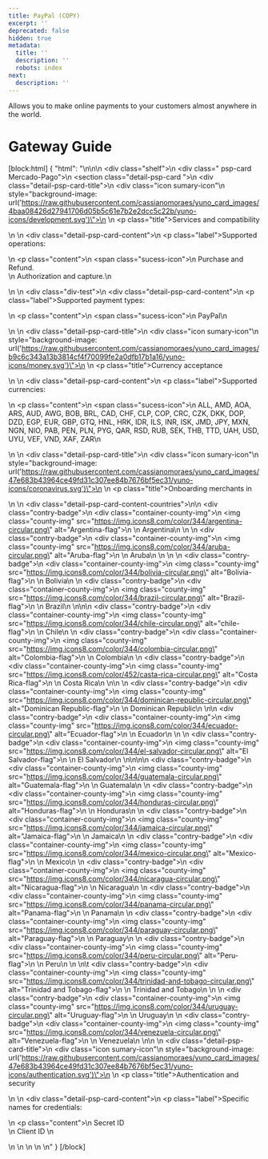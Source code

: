 ```yaml
---
title: PayPal (COPY)
excerpt: ''
deprecated: false
hidden: true
metadata:
  title: ''
  description: ''
  robots: index
next:
  description: ''
---
```

Allows you to make online payments to your customers almost anywhere in the world.

# Gateway Guide

[block:html]
{
  "html": "<style>\n  * {\n    box-sizing: border-box;\n    margin: 0;\n    padding: 0;\n  }\n\n\n  .shelf {\n    display: flex;\n    flex-direction: column;\n    gap: 1rem;\n  }\n\n  .psp-card {\n    background-color: #F6F7FB;\n    border-radius: 10px;\n    border: 1px solid #614ad67a;\n    box-shadow: 0 5px 5px rgba(0, 0, 0, 0.05);\n    max-width: 800px;\n\n  }\n\n  .detail-psp-card {\n    max-width: 800px;\n    margin: 30px 0 0 0;\n    padding: 0px 30px 50px 55px;\n  }\n\n  .detail-psp-card-title .title {\n    margin: 1rem 0;\n    font-weight: 500;\n    font-size: 1rem;\n    color: #000000;\n    border-bottom: 1px solid #BABABA;\n    padding-bottom: 4px !important;\n  }\n\n  .detail-psp-card-title .icon {\n    position: absolute;\n    margin-left: -33px;\n    margin-top: -4px;\n    border-radius: 50%;\n    padding: 0rem;\n    width: 28px;\n    height: 28px;\n    background-size: 70%;\n    background-repeat: no-repeat;\n    background-position: center;\n  }\n\n  .detail-psp-card-content {\n    display: flex;\n    justify-content: space-between;\n    align-items: center;\n    font-size: 1rem;\n  }\n\n  .detail-psp-card-content .label {\n    font-weight: 500;\n    width: 50%;\n    margin: 0.6rem 0;\n  }\n\n  .detail-psp-card-content .content {\n    font-weight: 400;\n    width: 45%;\n    margin: 0.6rem 0;\n  }\n\n  .sucess-icon {\n    background: rgba(59, 166, 43, 0.8);\n    width: 8px;\n    height: 8px;\n    display: inline-block;\n    margin-right: 5px;\n    border-radius: 10px;\n    margin-left: -18px;\n  }\n\n  .sumary-icon {\n    filter: invert(31%) sepia(46%) saturate(2061%) hue-rotate(227deg) brightness(94%) contrast(99%);\n  }\n\n  .detail-psp-card-content-countries {\n    display: grid;\n    grid-template-columns: 20% 20% 20% 20%;\n    column-gap: 5%;\n    justify-content: space-between;\n  }\n\n  .contry-badge {\n    display: flex;\n    align-items: center;\n    border-radius: 7px;\n    margin-bottom: 16px;\n  }\n\n  .detail-psp-card-content-countries .container-county-img {\n    border-radius: 50%;\n    background-color: rgba(197, 78, 230, 0.1);\n    padding: 0.1rem;\n    margin-right: 7px;\n  }\n\n  .detail-psp-card-content-countries .container-county-img .county-img {\n    max-width: 25px;\n  }\n\n  .div-test {\n    border-bottom: 1px solid rgb(235, 235, 235);\n  }\n</style>\n\n<body>\n  <div class=\"shelf\">\n    <div class=\" psp-card Mercado-Pago\">\n      <section class=\"detail-psp-card \">\n        <div class=\"detail-psp-card-title\">\n          <div class=\"icon sumary-icon\"\n            style=\"background-image: url('https://raw.githubusercontent.com/cassianomoraes/yuno_card_images/4baa08426d27941706d05b5c61e7b2e2dcc5c22b/yuno-icons/development.svg')\">\n          </div>\n          <p class=\"title\">Services and compatibility</p>\n        </div>\n        <div class=\"detail-psp-card-content\">\n          <p class=\"label\">Supported operations:</p>\n          <p class=\"content\">\n            <span class=\"sucess-icon\"></span>\n            Purchase and Refund. <br>\n            Authorization and capture.\n          </p>\n        </div>\n        <div class=\"div-test\"></div>\n        <div class=\"detail-psp-card-content\">\n          <p class=\"label\">Supported payment types:</p>\n          <p class=\"content\">\n            <span class=\"sucess-icon\"></span>\n            PayPal\n          </p>\n        </div>\n        <div class=\"detail-psp-card-title\">\n          <div class=\"icon sumary-icon\"\n            style=\"background-image: url('https://raw.githubusercontent.com/cassianomoraes/yuno_card_images/b9c6c343a13b3814cf4f70099fe2a0dfb17b1a16/yuno-icons/money.svg')\">\n          </div>\n          <p class=\"title\">Currency acceptance</p>\n        </div>\n        <div class=\"detail-psp-card-content\">\n          <p class=\"label\">Supported currencies:</p>\n          <p class=\"content\">\n            <span class=\"sucess-icon\"></span>\n            ALL, AMD, AOA, ARS, AUD, AWG, BOB, BRL, CAD, CHF, CLP, COP, CRC, CZK, DKK, DOP, DZD, EGP, EUR, GBP, GTQ, HNL, HRK, IDR, ILS, INR, ISK, JMD, JPY, MXN, NGN, NIO, PAB, PEN, PLN, PYG, QAR, RSD, RUB, SEK, THB, TTD, UAH, USD, UYU, VEF, VND, XAF, ZAR\n          </p>\n        </div>\n        <div class=\"detail-psp-card-title\">\n          <div class=\"icon sumary-icon\"\n            style=\"background-image: url('https://raw.githubusercontent.com/cassianomoraes/yuno_card_images/47e683b43964ce49fd31c307ee84b7676bf5ec31/yuno-icons/coronavirus.svg')\">\n          </div>\n          <p class=\"title\">Onboarding merchants in</p>\n        </div>\n        <div class=\"detail-psp-card-content-countries\">\n\n          <div class=\"contry-badge\">\n            <div class=\"container-county-img\">\n              <img class=\"county-img\" src=\"https://img.icons8.com/color/344/argentina-circular.png\" alt=\"Argentina-flag\">\n            </div>\n            <span>Argentina</span>\n          </div>\n     \n          <div class=\"contry-badge\">\n            <div class=\"container-county-img\">\n              <img class=\"county-img\" src=\"https://img.icons8.com/color/344/aruba-circular.png\" alt=\"Aruba-flag\">\n            </div>\n            <span>Aruba</span>\n          </div>       \n  \n  \n          <div class=\"contry-badge\">\n            <div class=\"container-county-img\">\n              <img class=\"county-img\" src=\"https://img.icons8.com/color/344/bolivia-circular.png\" alt=\"Bolivia-flag\">\n            </div>\n            <span>Bolivia</span>\n          </div>   \n          <div class=\"contry-badge\">\n            <div class=\"container-county-img\">\n              <img class=\"county-img\" src=\"https://img.icons8.com/color/344/brazil-circular.png\" alt=\"Brazil-flag\">\n            </div>\n            <span>Brazil</span>\n          </div>   \n\n\n          <div class=\"contry-badge\">\n            <div class=\"container-county-img\">\n              <img class=\"county-img\" src=\"https://img.icons8.com/color/344/chile-circular.png\" alt=\"chile-flag\">\n            </div>\n            <span>Chile</span>\n          </div>   \n          <div class=\"contry-badge\">\n            <div class=\"container-county-img\">\n              <img class=\"county-img\" src=\"https://img.icons8.com/color/344/colombia-circular.png\" alt=\"Colombia-flag\">\n            </div>\n            <span>Colombia</span>\n          </div>   \n          <div class=\"contry-badge\">\n            <div class=\"container-county-img\">\n              <img class=\"county-img\" src=\"https://img.icons8.com/color/452/casta-rica-circular.png\" alt=\"Costa Rica-flag\">\n            </div>\n            <span>Costa Rica</span>\n          </div>   \n\n  \n          <div class=\"contry-badge\">\n            <div class=\"container-county-img\">\n              <img class=\"county-img\" src=\"https://img.icons8.com/color/344/dominican-republic-circular.png\" alt=\"Dominican Republic-flag\">\n            </div>\n            <span>Dominican Republic</span>\n          </div>   \n\n          <div class=\"contry-badge\">\n            <div class=\"container-county-img\">\n              <img class=\"county-img\" src=\"https://img.icons8.com/color/344/ecuador-circular.png\" alt=\"Ecuador-flag\">\n            </div>\n            <span>Ecuador</span>\n          </div>   \n  \n          <div class=\"contry-badge\">\n            <div class=\"container-county-img\">\n              <img class=\"county-img\" src=\"https://img.icons8.com/color/344/el-salvador-circular.png\" alt=\"El Salvador-flag\">\n            </div>\n            <span>El Salvador</span>\n          </div>   \n\n\n\n          <div class=\"contry-badge\">\n            <div class=\"container-county-img\">\n              <img class=\"county-img\" src=\"https://img.icons8.com/color/344/guatemala-circular.png\" alt=\"Guatemala-flag\">\n            </div>\n            <span>Guatemala</span>\n          </div>   \n          <div class=\"contry-badge\">\n            <div class=\"container-county-img\">\n              <img class=\"county-img\" src=\"https://img.icons8.com/color/344/honduras-circular.png\" alt=\"Honduras-flag\">\n            </div>\n            <span>Honduras</span>\n          </div>   \n          <div class=\"contry-badge\">\n            <div class=\"container-county-img\">\n              <img class=\"county-img\" src=\"https://img.icons8.com/color/344/jamaica-circular.png\" alt=\"Jamaica-flag\">\n            </div>\n            <span>Jamaica</span>\n          </div>   \n          <div class=\"contry-badge\">\n            <div class=\"container-county-img\">\n              <img class=\"county-img\" src=\"https://img.icons8.com/color/344/mexico-circular.png\" alt=\"Mexico-flag\">\n            </div>\n            <span>Mexico</span>\n          </div>   \n          <div class=\"contry-badge\">\n            <div class=\"container-county-img\">\n              <img class=\"county-img\" src=\"https://img.icons8.com/color/344/nicaragua-circular.png\" alt=\"Nicaragua-flag\">\n            </div>\n            <span>Nicaragua</span>\n          </div>   \n          <div class=\"contry-badge\">\n            <div class=\"container-county-img\">\n              <img class=\"county-img\" src=\"https://img.icons8.com/color/344/panama-circular.png\" alt=\"Panama-flag\">\n            </div>\n            <span>Panama</span>\n          </div>   \n          <div class=\"contry-badge\">\n            <div class=\"container-county-img\">\n              <img class=\"county-img\" src=\"https://img.icons8.com/color/344/paraguay-circular.png\" alt=\"Paraguay-flag\">\n            </div>\n            <span>Paraguay</span>\n          </div>   \n          <div class=\"contry-badge\">\n            <div class=\"container-county-img\">\n              <img class=\"county-img\" src=\"https://img.icons8.com/color/344/peru-circular.png\" alt=\"Peru-flag\">\n            </div>\n            <span>Peru</span>\n          </div>   \n          \n\t  <div class=\"contry-badge\">\n            <div class=\"container-county-img\">\n              <img class=\"county-img\" src=\"https://img.icons8.com/color/344/trinidad-and-tobago-circular.png\" alt=\"Trinidad and Tobago-flag\">\n            </div>\n            <span>Trinidad and Tobago</span>\n          </div>  \n          \n          <div class=\"contry-badge\">\n            <div class=\"container-county-img\">\n              <img class=\"county-img\" src=\"https://img.icons8.com/color/344/uruguay-circular.png\" alt=\"Uruguay-flag\">\n            </div>\n            <span>Uruguay</span>\n          </div>   \n          <div class=\"contry-badge\">\n            <div class=\"container-county-img\">\n              <img class=\"county-img\" src=\"https://img.icons8.com/color/344/venezuela-circular.png\" alt=\"Venezuela-flag\">\n            </div>\n            <span>Venezuela</span>\n          </div>   \n\n        </div>\n        <div class=\"detail-psp-card-title\">\n          <div class=\"icon sumary-icon\"\n            style=\"background-image: url('https://raw.githubusercontent.com/cassianomoraes/yuno_card_images/47e683b43964ce49fd31c307ee84b7676bf5ec31/yuno-icons/authentication.svg')\">\n          </div>\n          <p class=\"title\">Authentication and security</p>\n        </div>\n        <div class=\"detail-psp-card-content\">\n          <p class=\"label\">Specific names for credentials:</p>\n          <p class=\"content\">\n            Secret ID <br>\n            Client ID \n          </p>\n        </div>\n      </section>\n    </div>\n  </div>\n</body>"
}
[/block]
